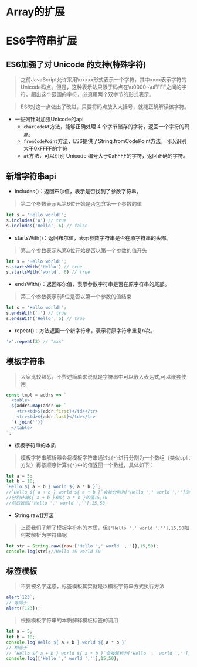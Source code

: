 # Array的扩展
# ES6字符串扩展

## ES6加强了对 Unicode 的支持(特殊字符)
>之前JavaScript允许采用\uxxxx形式表示一个字符，其中xxxx表示字符的Unicode码点。但是，这种表示法只限于码点在\u0000~\uFFFF之间的字符。超出这个范围的字符，必须用两个双字节的形式表示。

>ES6对这一点做出了改进，只要将码点放入大括号，就能正确解读该字符。

- 一些列针对加强Unicode的api
    - `charCodeAt`方法，能够正确处理 4 个字节储存的字符，返回一个字符的码点。
    - `fromCodePoint`方法，ES6提供了String.fromCodePoint方法，可以识别大于0xFFFF的字符
    - `at`方法，可以识别 Unicode 编号大于0xFFFF的字符，返回正确的字符。
## 新增字符串api

- includes()：返回布尔值，表示是否找到了参数字符串。
>第二个参数表示从第6位开始是否包含第一个参数的值
```javascript
let s = 'Hello world!';
s.includes('o') // true
s.includes('Hello', 6) // false
```

- startsWith()：返回布尔值，表示参数字符串是否在原字符串的头部。
>第二个参数表示从第6位开始是否以第一个参数的值开头
```javascript
let s = 'Hello world!';
s.startsWith('Hello') // true
s.startsWith('world', 6) // true
```

- endsWith()：返回布尔值，表示参数字符串是否在原字符串的尾部。
>第二个参数表示前5位是否以第一个参数的值结束
```javascript
let s = 'Hello world!';
s.endsWith('!') // true
s.endsWith('Hello', 5) // true
```

- repeat()：方法返回一个新字符串，表示将原字符串重复n次。
```javascript
'x'.repeat(3) // "xxx"
```

## 模板字符串
>大家比较熟悉，不赘述简单来说就是字符串中可以嵌入表达式,可以嵌套使用
```javascript
const tmpl = addrs => `
  <table>
  ${addrs.map(addr => `
    <tr><td>${addr.first}</td></tr>
    <tr><td>${addr.last}</td></tr>
  `).join('')}
  </table>
`;
```
- 模板字符串的本质
>模板字符串解析器会将模板字符串通过`${*}`进行分割为一个数组（类似split方法）再按顺序计算`${*}`中的值返回一个数组，具体如下：
```javascript
let a = 5;
let b = 10;
`Hello ${ a + b } world ${ a * b }`;
//`Hello ${ a + b } world ${ a * b }`会被分割为['Hello ',' world ','']的一个数组(数组中还有一个属性raw)
//分别计算${ a + b }和${ a * b }的值15,50
//然后返回['Hello ',' world ',''],15,50
```
- String.raw()方法
>上面我们了解了模板字符串的本质，但`['Hello ',' world ',''],15,50`如何被解析为字符串呢
```javascript
let str = String.raw({raw:['Hello ',' world ','']},15,50);
console.log(str);//Hello 15 world 50
```

## 标签模板
>不要被名字迷惑，标签模板其实就是以模板字符串方式执行方法
```javascript
alert`123`;
// 等同于
alert([123]);
```
>根据模板字符串的本质解释模板标签的调用
```javascript
let a = 5;
let b = 10;
console.log`Hello ${ a + b } world ${ a * b }`
// 相当于
// `Hello ${ a + b } world ${ a * b }`会被解析为['Hello ',' world ',''],15,50
console.log(['Hello ',' world ',''],15,50);
```